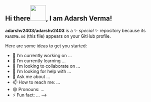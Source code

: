 ## Hi there<img src="https://github.com/user-attachments/assets/d2a01f2a-42ab-4b80-9f78-1770360d8453" hieght ="30px" width="50px">, I am Adarsh Verma! 












**adarshv2403/adarshv2403** is a ✨ _special_ ✨ repository because its `README.md` (this file) appears on your GitHub profile.

Here are some ideas to get you started:

- 🔭 I’m currently working on ...
- 🌱 I’m currently learning ...
- 👯 I’m looking to collaborate on ...
- 🤔 I’m looking for help with ...
- 💬 Ask me about ...
- 📫 How to reach me: ...
- 😄 Pronouns: ...
- ⚡ Fun fact: ...
-->
